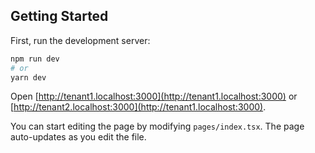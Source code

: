 ## Getting Started

First, run the development server:

```bash
npm run dev
# or
yarn dev
```

Open [http://tenant1.localhost:3000](http://tenant1.localhost:3000) or [http://tenant2.localhost:3000](http://tenant1.localhost:3000).

You can start editing the page by modifying `pages/index.tsx`. The page auto-updates as you edit the file.
